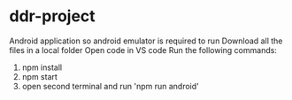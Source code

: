 # ddr-project
Android application so android emulator is required to run
Download all the files in a local folder
Open code in VS code
Run the following commands:
1. npm install
2. npm start
3. open second terminal and run 'npm run android'
